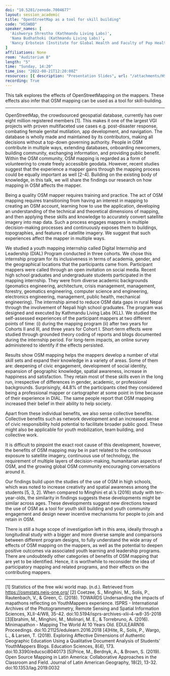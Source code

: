 ```yaml
---
doi: "10.5281/zenodo.7004677"
layout: session_academic
title: "OpenStreetMap as a tool for skill building"
code: "HSSWBD"
speaker_names: [
  'Aishworya Shrestha (Kathmandu Living Labs)',
  'Nama Budhathoki (Kathmandu Living Labs​)',
  'Nancy Erbstein (Institute for Global Health and Faculty of Pop Health Sciences, University of California, Davis)'
]
affiliations: None
room: "Auditorium B"
length: "5"
time: "Sunday, 14:20"
time_iso: "2022-08-21T12:20:00Z"
resources: [{ description: "Presentation Slides", url: "/attachments/HSSWBD_SOTM_2022_Presentation_3MNIEHk.pdf" }]
recording: True
---
```


This talk explores the effects of OpenStreetMapping on the mappers. These effects also infer that OSM mapping can be used as a tool for skill-building.

<hr>

OpenStreetMap, the crowdsourced geospatial database, currently has over eight million registered members [1]. This makes it one of the largest VGI projects with proven multifaceted use cases e.g. post-disaster response, combating female genital mutilation, app development, and navigation. The database is wholly made and maintained by its contributors, making all decisions without a top-down governing authority.  People in OSM contribute in multiple ways, extending databases, onboarding newcomers, building community, exchanging information, and providing public benefit. Within the OSM community, OSM mapping is regarded as a form of volunteering to create freely accessible geodata. However, recent studies suggest that the experience a mapper gains through the mapping process could be equally important as well [2-4]. Building on the existing body of knowledge, in this talk, we will share the findings our research on how mapping in OSM affects the mapper. 

Being a quality OSM mapper requires training and practice. The act of OSM mapping requires transitioning from having an interest in mapping to creating an OSM account, learning how to use the application, developing an understanding of the technical and theoretical dimensions of mapping, and then applying these skills and knowledge to accurately convert satellite imagery into map data. Such a process engages mappers in multiple decision-making processes and continuously exposes them to buildings, topographies, and features of satellite imagery. We suggest that such experiences affect the mapper in multiple ways. 

We studied a youth mapping internship called Digital Internship and Leadership (DIAL) Program conducted in three cohorts. We chose this internship program for its inclusiveness in terms of academia, gender, and the geographical locations that the participants came from. Participant mappers were called through an open invitation on social media. Recent high school graduates and undergraduate students participated in the mapping internship. They were from diverse academic backgrounds (geomatics engineering, architecture, crisis management, management, forestry, geomatics engineering, computer science and engineering, electronics engineering, management, public health, mechanical engineering). The internship aimed to reduce OSM data gaps in rural Nepal through the involvement of Nepali high school graduates. The program was designed and executed by Kathmandu Living Labs (KLL). We studied the self-assessed experiences of the participant mappers at two different points of time: (i) during the mapping program (ii) after two years for Cohorts II and III, and three years for Cohort I. Short-term effects were studied through grounded theory coding of reports and blogs documented during the internship period. For long-term impacts, an online survey administered to identify if the effects persisted. 
 
Results show OSM mapping helps the mappers develop a number of vital skill sets and expand their knowledge in a variety of areas. Some of them are: deepening of civic engagement, development of social identity, expansion of geographic knowledge, spatial awareness, increase in happiness and satisfaction. They retain most of these skills even in the long run, irrespective of differences in gender, academic, or professional backgrounds. Surprisingly, 44.8% of the participants cited ‌they considered being a professional mapper or cartographer at some point in time because of their experience in DIAL. The same people report that OSM mapping increased their belief in their ability to help society.

Apart from these individual benefits, we also sense collective benefits. Collective benefits such as network development and an increased sense of civic responsibility hold potential to facilitate broader public good. These might also be applicable for youth mobilization, team building, and collective work.

It is difficult to pinpoint the exact root cause of this development, however, the benefits of OSM mapping may be in part related to the continuous exposure to satellite imagery, continuous use of technology, the requirement of multiple layers of decision-making, humanitarian aspects of OSM, and the growing global OSM community encouraging conversations around it. 

Our findings build upon the studies of the use of OSM in high schools, which was noted to increase creativity and spatial awareness among the students [5, 3, 2]. When compared to Minghini et al.’s (2016) study with ten-year-olds, the similarity in findings suggests ‌these developments might be similar across ages. These developments suggest new directions toward the use of OSM as a tool for youth skill building and youth community engagement and design newer incentive mechanisms for people to join and retain in OSM.

There is still a huge scope of investigation left in this area, ideally through a longitudinal study with a bigger and more diverse sample and comparisons between different program designs, to fully understand the wide array of effects of OSM mapping on the mappers, as well as the potential to deepen positive outcomes via associated youth learning and leadership programs. There are undoubtedly other categories of benefits of OSM mapping that are yet to be identified. Hence, it is worthwhile to reconsider the idea of participatory mapping and related programs, and their effects on the contributing mappers.

<hr>

[1] Statistics of the free wiki world map. (n.d.). Retrieved from https://osmstats.neis-one.org/
[2] Coetzee, S., Minghini, M., Solis, P., Rautenbach, V., &amp; Green, C. (2018). TOWARDS Undersanding the impacts of mapathons reflecting on YouthMappers experience. ISPRS - International Archives of the Photogrammetry, Remote Sensing and Spatial Information Sciences, XLII-4/W8, 35-42. doi:10.5194/isprs-archives-xlii-4-w8-35-2018
[3]Ebrahim, M., Minghini, M., Molinari, M. E., &amp; Torrebruno, A. (2016). Minimapathon - Mapping The World At 10 Years Old. EDULEARN16 Proceedings. doi:10.21125/edulearn.2016.2018
[4]Hite, R., Solís, P., Wargo, L., &amp; Larsen, T. (2018). Exploring Affective Dimensions of Authentic Geographic Education Using a Qualitative Document Analysis of Students’ YouthMappers Blogs. Education Sciences, 8(4), 173. doi:10.3390/educsci8040173
[5]Price, M., Berdnyk, A., &amp; Brown, S. (2019). Open Source Mapping in Latin America: Collaborative Approaches in the Classroom and Field. Journal of Latin American Geography, 18(2), 13-32. doi:10.1353/lag.2019.0032

